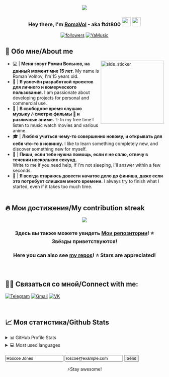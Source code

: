 
<p align="center">
  <img src="https://i.imgur.com/MhRI62b.gif">
</p>

<h3 align="center">Hey there, I'm <a href="https://github.com/ftdt800">RomaVol</a> - aka ftdt800 <img src="https://media.giphy.com/media/hvRJCLFzcasrR4ia7z/giphy.gif" width="28"> <img src="https://emojis.slackmojis.com/emojis/images/1531849430/4246/blob-sunglasses.gif?1531849430" width="28"/></h3>

<p align="center">
  <a href="https://github.com/ftdt800"><img alt="followers" title="Follow me on Github" src="https://img.shields.io/github/followers/ftdt800?color=236ad3&style=for-the-badge&logo=github&label=Follow"/></a>  
  <a href="https://music.yandex.ru/users/romawka.y/artists" target="_blank"><img src="https://img.shields.io/badge/YaMusic-FFFF99.svg?&style=for-the-badge&logo=AppleMusic&logoColor=FF0000" alt="YaMusic"></a>
</p>


## 📖 Обо мне/About me
<img align="right" width=200px height=200px alt="side_sticker" src="https://media.giphy.com/media/TEnXkcsHrP4YedChhA/giphy.gif" />

* 💻 | <b>Меня зовут Роман Вольнов, на данный момент мне 15 лет.</b>
 My name is Roman Volnov, I'm 15 years old.
* 🎨 | <b>Я увлечён разработкой проектов для личного и комерческого пользования.</b>
 I am passionate about developing projects for personal and commercial use.
* 📱 | <b>В свободное время слушаю музыку :notes: смотрю фильмы :movie_camera: и различные аниме.</b> :sparkles:
 In my free time I listen to music watch movies and various anime.
* 🎓 | <b>Люблю учиться чему-то совершенно новому, и открывать для себя что-то в новинку.</b>
 I like to learn something completely new, and discover something new for myself.
* :closed_book: | <b>Пиши, если тебе нужна помощь, если я не сплю, отвечу в течении нескольких секунд.</b><br>
 Write to me if you need help, if I'm not sleeping, I'll answer within a few seconds.
* :gem: | <b>Я всегда стараюсь довести начатое дело до финиша, даже если это потребует слишком много времени.</b>
 I always try to finish what I started, even if it takes too much time.<br><br>
 


## 🔥 Мои достижения/My contribution streak

<p align="center">
  <a href="https://github.com/ftdt800/github-readme-streak-stats">
    <img src="https://github-readme-streak-stats.herokuapp.com?user=ftdt800&theme=midnight-purple"/>
  </a>
</p>

<h3 align="center">Здесь вы также можете увидеть <a href="https://github.com/ftdt800?tab=repositories">Мои репозитории</a>! ⭐ Звёзды приветствуются!</h3>
<h3 align="center">Here you can also see <a href="https://github.com/ftdt800?tab=repositories">my repos</a>! ⭐ Stars are appreciated!</h3>
<br>


## 🙋‍♂️ Связаться со мной/Connect with me:

<p align="left">
  <a href="https://t.me/ftdt800"><img alt="Telegram" title="Telegram" src="https://img.shields.io/badge/Telegram-2CA5E0?style=for-the-badge&logo=telegram&logoColor=white"/></a>
   <a href="ftdt800@gmail.com"><img alt="Gmail" title="Gmail" src="https://img.shields.io/badge/Gmail-D14836?style=for-the-badge&logo=gmail&logoColor=white"/></a>
  <a href="https://vk.com/ftdt800_bog"><img alt="VK" title="VK" src="https://img.shields.io/badge/-VK-%232962FF?style=for-the-badge&logo=vk&logoColor=white"/></a>
</p>
<br>

## 📈 Моя статистика/Github Stats

<details>
  <summary>📊 GitHub Profile Stats</summary>
  <br/>
  <a href=""><img alt="Wedyarit's Github Stats" src="https://github-readme-stats.vercel.app/api?username=Wedyarit&show_icons=true&count_private=true&theme=midnight-purple" /></a>
</details>

<details> 
  <summary>💻 Most used languages</summary>
  <br/>
  <a href=""><img alt="Wedyarit's Top Languages" src="https://github-readme-stats.vercel.app/api/top-langs/?username=Wedyarit&langs_count=10&layout=compact&theme=midnight-purple" /></a>
</details>
<br>

<form action="https://send.pageclip.co/Ublmi94J44OwcVKpMmF4NspA3wU9tGIp" class="pageclip-form" method="post">
  <!-- Replace these inputs with your own. Make sure they have a "name" attribute! -->
  <input type="text" name="name" value="Roscoe Jones" />
  <input type="email" name="email" value="roscoe@example.com" />

  <!-- This button will have a loading spinner. Keep the inner span for best results. -->
  <button type="submit" class="pageclip-form__submit">
    <span>Send</span>
  </button>
</form>
<p align='center'>⚡Stay awesome!</p>
   
